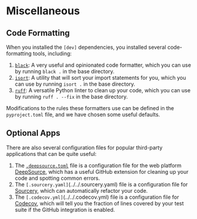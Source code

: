# Miscellaneous

## Code Formatting

When you installed the `[dev]` dependencies, you installed several code-formatting tools, including:

1. [`black`](https://black.readthedocs.io/en/stable/): A very useful and opinionated code formatter, which you can use by running `black .` in the base directory.
2. [`isort`](https://pycqa.github.io/isort/): A utility that will sort your import statements for you, which you can use by running `isort .` in the base directory.
3. [`ruff`](https://docs.astral.sh/ruff/): A versatile Python linter to clean up your code, which you can use by running `ruff . --fix` in the base directory.

Modifications to the rules these formatters use can be defined in the `pyproject.toml` file, and we have chosen some useful defaults.

## Optional Apps

There are also several configuration files for popular third-party applications that can be quite useful:

1. The [`.deepsource.toml`](../../.deepsource.toml) file is a configuration file for the web platform [DeepSource](https://deepsource.com/), which has a useful GitHub extension for cleaning up your code and spotting common errors.
2. The `[.sourcery.yaml]`(../../.sourcery.yaml) file is a configuration file for [Sourcery](https://sourcery.ai/), which can automatically refactor your code.
3. The `[.codecov.yml]`(../../.codecov.yml) file is a configuration file for [Codecov](https://codecov.io/), which will tell you the fraction of lines covered by your test suite if the GitHub integration is enabled.

